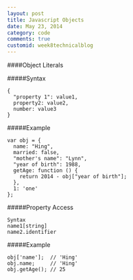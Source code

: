 ```yaml
---
layout: post
title: Javascript Objects
date: May 23, 2014
category: code
comments: true
customid: week8technicalblog
---
```


####Object Literals 

#####Syntax

```
{
  "property 1": value1,
  property2: value2,
  number: value3
}
```
#####Example

```
var obj = {
  name: "Hing",
  married: false,
  "mother's name": "Lynn",
  "year of birth": 1988,
  getAge: function () {
    return 2014 - obj["year of birth"];
  },
  1: 'one'
};
```
#####Property Access 

```
Syntax
name1[string]
name2.identifier
```
#####Example

```
obj['name'];  // 'Hing'
obj.name;     // 'Hing'
obj.getAge(); // 25
```
